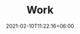 ---
title: "Work"
date: 2021-02-10T11:22:16+06:00
draft: true
description : "Showcase of my work."
---